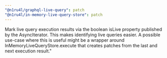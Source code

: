 ```yaml
---
"@n1ru4l/graphql-live-query": patch
"@n1ru4l/in-memory-live-query-store": patch
---
```


Mark live query execution results via the boolean isLive property published by the AsyncIterator. This makes identifying live queries easier. A possible use-case where this is useful might be a wrapper around InMemoryLiveQueryStore.execute that creates patches from the last and next execution result."
